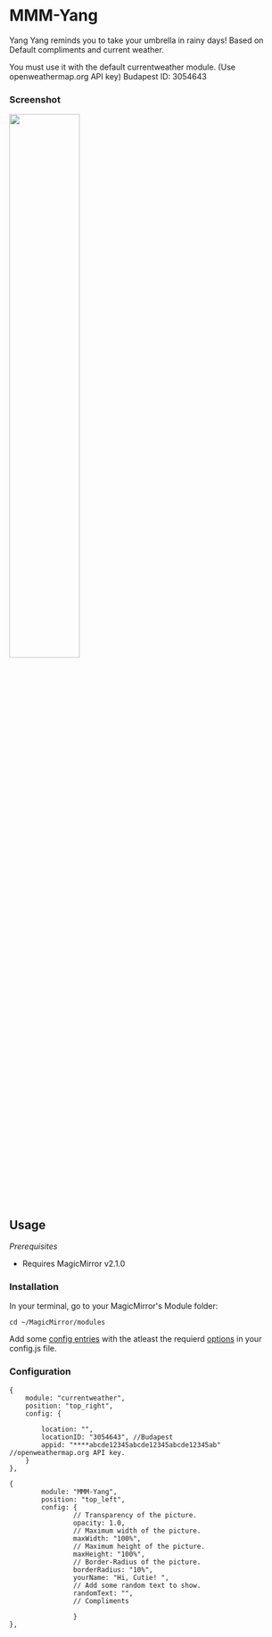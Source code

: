 # MMM-Yang

Yang Yang reminds you to take your umbrella in rainy days!
Based on Default compliments and current weather.

You must use it with the default currentweather module. (Use openweathermap.org API key)
Budapest ID: 3054643

### Screenshot

<img style="flat: left; width: 50%;" src="https://github.com/XueYing126/imgs/blob/master/MMM-Yang.png?raw=true">

## Usage

_Prerequisites_

- Requires MagicMirror v2.1.0

### Installation

In your terminal, go to your MagicMirror's Module folder:

```
cd ~/MagicMirror/modules
```

Add some [config entries](#configuration) with the atleast the requierd [options](#options) in your config.js file.

### Configuration

```
{
	module: "currentweather",
	position: "top_right",
	config: {

		location: "",
		locationID: "3054643", //Budapest
		appid: "****abcde12345abcde12345abcde12345ab" //openweathermap.org API key.
	}
},

```

```
{
        module: "MMM-Yang",
        position: "top_left",
        config: {
                // Transparency of the picture.
                opacity: 1.0,
                // Maximum width of the picture.
                maxWidth: "100%",
                // Maximum height of the picture.
                maxHeight: "100%",
                // Border-Radius of the picture.
                borderRadius: "10%",
                yourName: "Hi, Cutie! ",
                // Add some random text to show.
                randomText: "",
                // Compliments

                }
},
```
